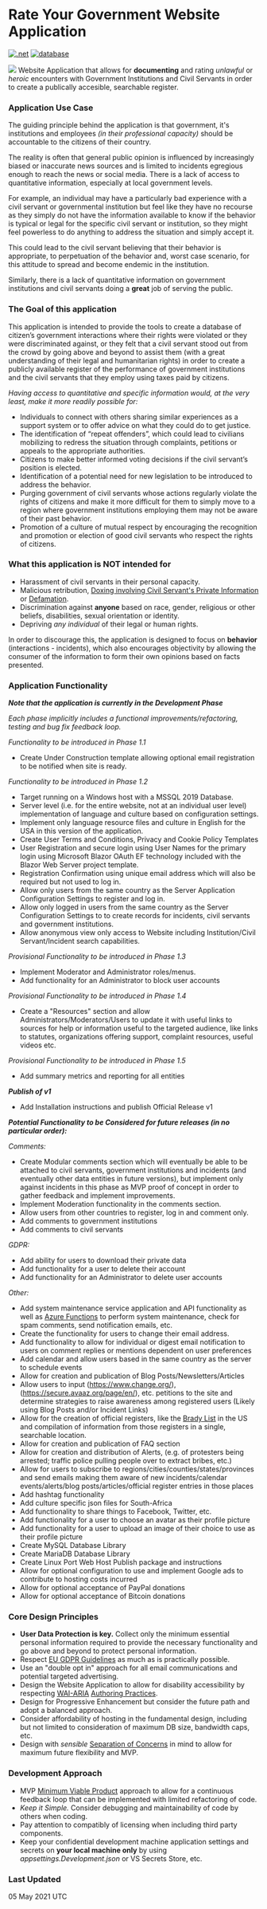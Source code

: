 # Rate Your Government Website Application
[![.net](https://img.shields.io/static/v1?label=.net&message=5&color=blue)](#)
[![database](https://img.shields.io/static/v1?label=database&message=Microsoft%20SQL%202019&color=c94f60)](#)

<img src="https://github.com/RateYourGov/RateYourGovApp/blob/main/Shared/Images/RygLogo_56x48.png" /> Website Application that allows for **documenting** and rating _unlawful_ or _heroic_ encounters with Government Institutions and Civil Servants in order to create a publically accesible, searchable register.

### Application Use Case
The guiding principle behind the application is that government, it's institutions and employees _(in their professional capacity)_ should be accountable to the citizens of their country.

The reality is often that general public opinion is influenced by increasingly biased or inaccurate news sources and is limited to incidents egregious enough to reach the news or social media.  There is a lack of access to quantitative information, especially at local government levels.  

For example, an individual may have a particularly bad experience with a civil servant or governmental institution but feel like they have no recourse as they simply do not have the information available to know if the behavior is typical or legal for the specific civil servant or institution, so they might feel powerless to do anything to address the situation and simply accept it.     

This could lead to the civil servant believing that their behavior is appropriate, to perpetuation of the behavior and, worst case scenario, for this attitude to spread and become endemic in the institution.

Similarly, there is a lack of quantitative information on government institutions and civil servants doing a **great** job of serving the public.  

### The Goal of this application
This application is intended to provide the tools to create a database of citizen’s government interactions where their rights were violated or they were discriminated against, or they felt that a civil servant stood out from the crowd by going above and beyond to assist them (with a great understanding of their legal and humanitarian rights) in order to create a publicly available register of the performance of government institutions and the civil servants that they employ using taxes paid by citizens.

_Having access to quantitative and specific information would, at the very least, make it more readily possible for:_ 
- Individuals to connect with others sharing similar experiences as a support system or to offer advice on what they could do to get justice. 
- The identification of “repeat offenders”, which could lead to civilians mobilizing to redress the situation through complaints, petitions or appeals to the appropriate authorities.
- Citizens to make better informed voting decisions if the civil servant’s position is elected.  
- Identification of a potential need for new legislation to be introduced to address the behavior.  
- Purging government of civil servants whose actions regularly violate the rights of citizens and make it more difficult for them to simply move to a region where government institutions employing them may not be aware of their past behavior.   
- Promotion of a culture of mutual respect by encouraging the recognition and promotion or election of good civil servants who respect the rights of citizens.   

### What this application is NOT intended for 
- Harassment of civil servants in their personal capacity.
- Malicious retribution, [Doxing involving Civil Servant's Private Information](https://en.wikipedia.org/wiki/Doxing) or [Defamation](https://en.wikipedia.org/wiki/Defamation).
- Discrimination against **anyone** based on race, gender, religious or other beliefs, disabilities, sexual orientation or identity.  
- Depriving _any individual_ of their legal or human rights.  

In order to discourage this, the application is designed to focus on **behavior** (interactions - incidents), which also encourages objectivity by allowing the consumer of the information to form their own opinions based on facts presented.  

### Application Functionality
**_Note that the application is currently in the Development Phase_**

_Each phase implicitly includes a functional improvements/refactoring, testing and bug fix feedback loop._

*Functionality to be introduced in Phase 1.1*
- Create Under Construction template allowing optional email registration to be notified when site is ready.

*Functionality to be introduced in Phase 1.2*
- Target running on a Windows host with a MSSQL 2019 Database.
- Server level (i.e. for the entire website, not at an individual user level) implementation of language and culture based on configuration settings.
- Implement only language resource files and culture in English for the USA in this version of the application. 
- Create User Terms and Conditions, Privacy and Cookie Policy Templates
- User Registration and secure login using User Names for the primary login using Microsoft Blazor OAuth EF technology included with the Blazor Web Server project template.
- Registration Confirmation using unique email address which will also be required but not used to log in.
- Allow only users from the same country as the Server Application Configuration Settings to register and log in. 
- Allow only logged in users from the same country as the Server Configuration Settings to to create records for incidents, civil servants and government institutions. 
- Allow anonymous view only access to Website including Institution/Civil Servant/Incident search capabilities.

*Provisional Functionality to be introduced in Phase 1.3*
- Implement Moderator and Administrator roles/menus.
- Add functionality for an Administrator to block user accounts

*Provisional Functionality to be introduced in Phase 1.4*
- Create a "Resources" section and allow Administrators/Moderators/Users to update it with useful links to sources for help or information useful to the targeted audience, like links to statutes, organizations offering support, complaint resources, useful videos etc.

*Provisional Functionality to be introduced in Phase 1.5*
- Add summary metrics and reporting for all entities

_**Publish of v1**_
- Add Installation instructions and publish Official Release v1


_**Potential Functionality to be Considered for future releases (in no particular order):**_

_Comments:_
- Create Modular comments section which will eventually be able to be attached to civil servants, government institutions and incidents (and eventually other data entities in future versions), but implement only against incidents in this phase as MVP proof of concept in order to gather feedback and implement improvements.
- Implement Moderation functionality in the comments section.
- Allow users from other countries to register, log in and comment only.
- Add comments to government institutions
- Add comments to civil servants

_GDPR:_
- Add ability for users to download their private data
- Add functionality for a user to delete their account
- Add functionality for an Administrator to delete user accounts

_Other:_
- Add system maintenance service application and API functionality as well as [Azure Functions](https://docs.microsoft.com/en-us/azure/azure-functions/) to perform system maintenance, check for spam comments, send notification emails, etc.
- Create the functionality for users to change their email address.
- Add functionality to allow for individual or digest email notification to users on comment replies or mentions dependent on user preferences 
- Add calendar and allow users based in the same country as the server to schedule events
- Allow for creation and publication of Blog Posts/Newsletters/Articles
- Allow users to input (https://www.change.org/), (https://secure.avaaz.org/page/en/), etc. petitions to the site and determine strategies to raise awareness among registered users (Likely using Blog Posts and/or Incident Links)
- Allow for the creation of official registers, like the [Brady List](https://en.wikipedia.org/wiki/Brady_disclosure) in the US and compilation of information from those registers in a single, searchable location.  
- Allow for creation and publication of FAQ section 
- Allow for creation and distribution of Alerts, (e.g. of protesters being arrested; traffic police pulling people over to extract bribes, etc.)  
- Allow for users to subscribe to regions/cities/counties/states/provinces and send emails making them aware of new incidents/calendar events/alerts/blog posts/articles/official register entries in those places
- Add hashtag functionality 
- Add culture specific json files for South-Africa
- Add functionality to share things to Facebook, Twitter, etc.
- Add functionality for a user to choose an avatar as their profile picture
- Add functionality for a user to upload an image of their choice to use as their profile picture
- Create MySQL Database Library 
- Create MariaDB Database Library 
- Create Linux Port Web Host Publish package and instructions
- Allow for optional configuration to use and implement Google ads to contribute to hosting costs incurred
- Allow for optional acceptance of PayPal donations
- Allow for optional acceptance of Bitcoin donations


### Core Design Principles
- **User Data Protection is key.**  Collect only the minimum essential personal information required to provide the necessary functionality and go above and beyond to protect personal information. 
- Respect [EU GDPR Guidelines](https://en.wikipedia.org/wiki/General_Data_Protection_Regulation) as much as is practically possible. 
- Use an "double opt in" approach for all email communications and potential targeted advertising.
- Design the Website Application to allow for disability accessibility by respecting [WAI-ARIA](https://en.wikipedia.org/wiki/WAI-ARIA) [Authoring Practices](https://www.w3.org/TR/wai-aria-practices/). 
- Design for Progressive Enhancement but consider the future path and adopt a balanced approach.
- Consider affordability of hosting in the fundamental design, including but not limited to consideration of maximum DB size, bandwidth caps, etc.
- Design with _sensible_ [Separation of Concerns](https://en.wikipedia.org/wiki/Separation_of_concerns) in mind to allow for maximum future flexibility and MVP. 

### Development Approach
- MVP [Minimum Viable Product](https://en.wikipedia.org/wiki/Minimum_viable_product) approach to allow for a continuous feedback loop that can be implemented with limited refactoring of code.
- _Keep it Simple._  Consider debugging and maintainability of code by others when coding. 
- Pay attention to compatibly of licensing when including third party components. 
- Keep your confidential development machine application settings and secrets on **your local machine only** by using _appsettings.Development.json_ or VS Secrets Store, etc. 


### Last Updated
05 May 2021 UTC
